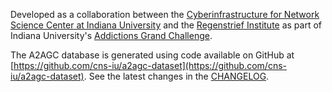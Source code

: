 Developed as a collaboration between the [Cyberinfrastructure for Network Science Center at Indiana University](http://cns.iu.edu/) and the [Regenstrief Institute](https://www.regenstrief.org/) as part of Indiana University's [Addictions Grand Challenge](https://addictions.iu.edu/responding-to-crisis/grand-challenge.html).

The A2AGC database is generated using code available on GitHub at [https://github.com/cns-iu/a2agc-dataset](https://github.com/cns-iu/a2agc-dataset). See the latest changes in the [CHANGELOG](https://node.cns.iu.edu/client/a2agc/CHANGELOG.html).
